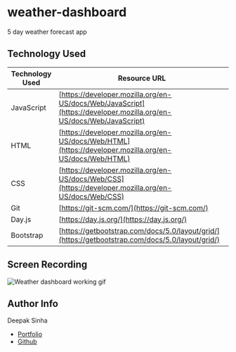 # weather-dashboard
5 day weather forecast app


## Technology Used 

| Technology Used         | Resource URL           | 
| ------------- |-------------| 
| JavaScript    | [https://developer.mozilla.org/en-US/docs/Web/JavaScript](https://developer.mozilla.org/en-US/docs/Web/JavaScript) | 
| HTML    | [https://developer.mozilla.org/en-US/docs/Web/HTML](https://developer.mozilla.org/en-US/docs/Web/HTML) | 
| CSS     | [https://developer.mozilla.org/en-US/docs/Web/CSS](https://developer.mozilla.org/en-US/docs/Web/CSS)      |   
| Git | [https://git-scm.com/](https://git-scm.com/)     |   
| Day.js | [https://day.js.org/](https://day.js.org/)     |  
| Bootstrap | [https://getbootstrap.com/docs/5.0/layout/grid/](https://getbootstrap.com/docs/5.0/layout/grid/)     |    



## Screen Recording
![Weather dashboard working gif](./assets/images/weather-3.gif)


## Author Info

Deepak Sinha

* [Portfolio](https://dee-here.github.io/portfolio/)
* [Github](https://github.com/dee-here)

